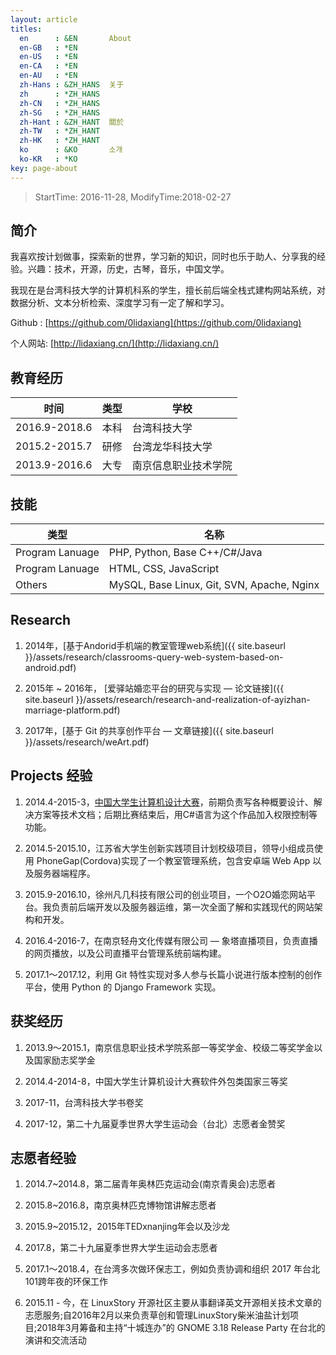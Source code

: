 ```yaml
---
layout: article
titles:
  en      : &EN       About
  en-GB   : *EN
  en-US   : *EN
  en-CA   : *EN
  en-AU   : *EN
  zh-Hans : &ZH_HANS  关于
  zh      : *ZH_HANS
  zh-CN   : *ZH_HANS
  zh-SG   : *ZH_HANS
  zh-Hant : &ZH_HANT  關於
  zh-TW   : *ZH_HANT
  zh-HK   : *ZH_HANT
  ko      : &KO       소개
  ko-KR   : *KO
key: page-about
---
```



> StartTime: 2016-11-28, ModifyTime:2018-02-27  


## 简介

我喜欢按计划做事，探索新的世界，学习新的知识，同时也乐于助人、分享我的经验。兴趣：技术，开源，历史，古琴，音乐，中国文学。

我现在是台湾科技大学的计算机科系的学生，擅长前后端全栈式建构网站系统，对数据分析、文本分析检索、深度学习有一定了解和学习。

Github : [https://github.com/0lidaxiang](https://github.com/0lidaxiang)

个人网站: [http://lidaxiang.cn/](http://lidaxiang.cn/)

## 教育经历

|时间|类型|学校|
|-   |-     |-   |
|2016.9-2018.6|本科|台湾科技大学|
|2015.2-2015.7|研修|台湾龙华科技大学|
|2013.9-2016.6|大专|南京信息职业技术学院|

## 技能

|类型|名称|
|-   |-     |
|Program Lanuage|PHP, Python, Base C++/C#/Java|
|Program Lanuage|HTML, CSS, JavaScript|
|Others|MySQL, Base Linux, Git, SVN, Apache, Nginx|

## Research
1. 2014年，[基于Andorid手机端的教室管理web系统]({{ site.baseurl }}/assets/research/classrooms-query-web-system-based-on-android.pdf)

2. 2015年 ~ 2016年， [爱驿站婚恋平台的研究与实现 — 论文链接]({{ site.baseurl }}/assets/research/research-and-realization-of-ayizhan-marriage-platform.pdf)

3. 2017年，[基于 Git 的共享创作平台 — 文章链接]({{ site.baseurl }}/assets/research/weArt.pdf)

## Projects 经验
1. 2014.4-2015-3，[中国大学生计算机设计大赛](http://www.jsjds.org/Article_Class2.asp?ClassID=14)，前期负责写各种概要设计、解决方案等技术文档；后期比赛结束后，用C#语言为这个作品加入权限控制等功能。

2. 2014.5-2015.10，江苏省大学生创新实践项目计划校级项目，领导小组成员使用 PhoneGap(Cordova)实现了一个教室管理系统，包含安卓端 Web App 以及服务器端程序。

3. 2015.9-2016.10，徐州凡几科技有限公司的创业项目，一个O2O婚恋网站平台。我负责前后端开发以及服务器运维，第一次全面了解和实践现代的网站架构和开发。

4. 2016.4-2016-7，在南京轻舟文化传媒有限公司 — 象塔直播项目，负责直播的网页播放，以及公司直播平台管理系统前端构建。

5. 2017.1～2017.12，利用 Git 特性实现对多人参与长篇小说进行版本控制的创作平台，使用 Python 的 Django Framework 实现。

## 获奖经历
1. 2013.9～2015.1，南京信息职业技术学院系部一等奖学金、校级二等奖学金以及国家励志奖学金

2. 2014.4-2014-8，中国大学生计算机设计大赛软件外包类国家三等奖

3. 2017-11，台湾科技大学书卷奖

4. 2017-12，第二十九届夏季世界大学生运动会（台北）志愿者金赞奖

## 志愿者经验
1. 2014.7~2014.8，第二届青年奥林匹克运动会(南京青奥会)志愿者

2. 2015.8~2016.8，南京奥林匹克博物馆讲解志愿者

3. 2015.9~2015.12，2015年TEDxnanjing年会以及沙龙

4. 2017.8，第二十九届夏季世界大学生运动会志愿者

5. 2017.1～2018.4，在台湾多次做环保志工，例如负责协调和组织 2017 年台北101跨年夜的环保工作

6. 2015.11 - 今，在 LinuxStory 开源社区主要从事翻译英文开源相关技术文章的志愿服务;自2016年2月以来负责草创和管理LinuxStory柴米油盐计划项目;2018年3月筹备和主持“十城连办”的 GNOME 3.18 Release Party 在台北的演讲和交流活动
